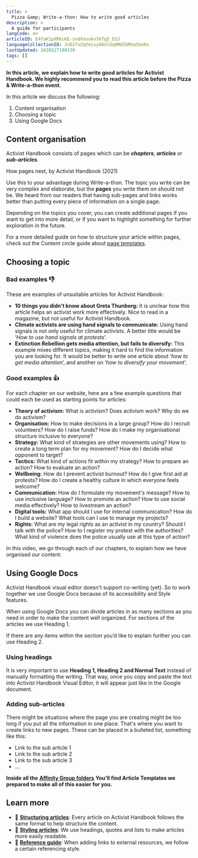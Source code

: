 ```yaml
---
title: >
  Pizza &amp; Write-a-thon: How to write good articles
description: >
  A guide for participants
langCode: en
articleID: E4faK1pXRkcKE-sndXxouknlKfgS_ESJ
languageCollectionID: JvD27uZqYeisyXAnlUq9MdIbMXa5GeRo
lastUpdated: 1638527190139
tags: []
---
```


**In this article, we explain how to write good articles for Activist Handbook. We highly recommend you to read this article before the Pizza & Write-a-thon event.**

In this article we discuss the following:

1.  Content organisation
2.  Choosing a topic
3.  Using Google Docs

## Content organisation

Activist Handbook consists of pages which can be _**chapters**_, _**articles**_ or _**sub-articles**_.

<div><figcaption>How pages nest, by Activist Handbook (2021)</figcaption></div>

Use this to your advantage during Write-a-thon. The topic you write can be very complex and elaborate, but the **pages** you write them on should not be. We heard from our readers that having sub-pages and links works better than putting every piece of information on a single page.

Depending on the topics you cover, you can create additional pages if you want to get into more detail, or if you want to highlight something for further exploration in the future.

For a more detailed guide on how to structure your article within pages, check out the Content circle guide about [page templates](/support/content/structure).

## Choosing a topic

### **Bad examples 👎**

These are examples of unsuitable articles for Activist Handbook:

-   **10 things you didn't know about Greta Thunberg:** It is unclear how this article helps an activist work more effectively. Nice to read in a magazine, but not useful for Activist Handbook.
-   **Climate activists are using hand signals to communicate:** Using hand signals is not only useful for climate activists. A better title would be ‘_How to use hand signals at protests_’.
-   **Extinction Rebellion gets media attention, but fails to diversify:** This example mixes different topics, making it hard to find the information you are looking for. It would be better to write one article about ‘_how to get media attention_’, and another on ‘_how to diversify your movement_’.

### **Good examples 👍**

For each chapter on our website, here are a few example questions that could each be used as starting points for articles:

-   **Theory of activism:** What is activism? Does activism work? Why do we do activism?
-   **Organisation:** How to make decisions in a large group? How do I recruit volunteers? How do I raise funds? How do I make my organisational structure inclusive to everyone?
-   **Strategy:** What kind of strategies are other movements using? How to create a long term plan for my movement? How do I decide what opponent to target?
-   **Tactics:** What kind of actions fit within my strategy? How to prepare an action? How to evaluate an action?
-   **Wellbeing:** How do I prevent activist burnout? How do I give first aid at protests? How do I create a healthy culture in which everyone feels welcome?
-   **Communication:** How do I formulate my movement's message? How to use inclusive language? How to promote an action? How to use social media effectively? How to livestream an action?
-   **Digital tools:** What app should I use for internal communication? How do I build a website? What tools can I use to manage my projects?
-   **Rights:** What are my legal rights as an activist in my country? Should I talk with the police? How to I register my protest with the authorities? What kind of violence does the police usually use at this type of action?

In this video, we go through each of our chapters, to explain how we have organised our content:

<div></div>

## Using Google Docs

Activist Handbook visual editor doesn't support co-writing (yet). So to work together we use Google Docs because of its accessibility and Style features.

When using Google Docs you can divide articles in as many sections as you need in order to make the content well organized. For sections of the articles we use Heading 1.

If there are any items within the section you’d like to explain further you can use Heading 2.

<div></div>

### **Using headings**

It is very important to use **Heading 1, Heading 2 and Normal Text** instead of manually formatting the writing. That way, once you copy and paste the text into Activist Handbook Visual Editor, it will appear just like in the Google document.

### **Adding sub-articles**

There might be situations where the page you are creating might be too long if you put all the information in one place. That's where you want to create links to new pages. These can be placed in a bulleted list, something like this:

-   Link to the sub article 1
-   Link to the sub article 2
-   Link to the sub article 3
-   …

**Inside all the** [**Affinity Group folders**](https://drive.google.com/drive/folders/1t8DTH8gAujFiCgwaJlQHOtDtD3FZ1kq9) **You'll find Article Templates we prepared to make all of this easier for you.**

## Learn more

-   **🔢** [**Structuring articles**](/support/content/structure): Every article on Activist Handbook follows the same format to help structure the content.
-   **🎨** [**Styling articles**](/support/content/style): We use headings, quotes and lists to make articles more easily readable.
-   **📄** [**Reference guide**](/support/content/reference): When adding links to external resources, we follow a certain referencing style.
